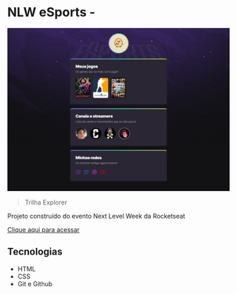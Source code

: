 # NLW eSports - 

![preview](./.github/preview.png)

>Trilha Explorer

Projeto construído do evento Next Level Week da Rocketseat

[Clique aqui para acessar](https://laloonn.github.io/nlw/)

## Tecnologias

- HTML
- CSS
- Git e Github
 
